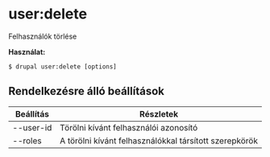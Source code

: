 # user:delete
Felhasználók törlése

**Használat:**
```
$ drupal user:delete [options] 
```

## Rendelkezésre álló beállítások
Beállítás | Részletek
-------|-------------
--user-id | Törölni kívánt felhasználói azonosító
--roles | A törölni kívánt felhasználókkal társított szerepkörök
